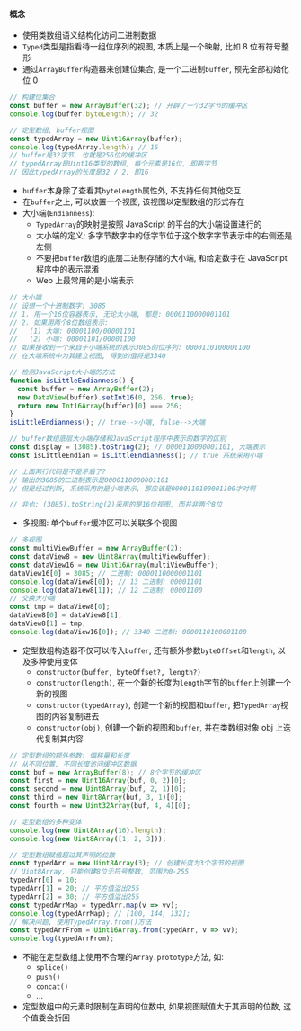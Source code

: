 

#### 概念
- 使用类数组语义结构化访问二进制数据
- `Typed`类型是指看待一组位序列的视图, 本质上是一个映射, 比如 8 位有符号整形
- 通过`ArrayBuffer`构造器来创建位集合, 是一个二进制`buffer`, 预先全部初始化位 0
```JavaScript
// 构建位集合
const buffer = new ArrayBuffer(32); // 开辟了一个32字节的缓冲区
console.log(buffer.byteLength); // 32

// 定型数组, buffer视图
const typedArray = new Uint16Array(buffer);
console.log(typedArray.length); // 16
// buffer是32字节, 也就是256位的缓冲区
// typedArray是Uint16类型的数组, 每个元素是16位, 即两字节
// 因此typedArray的长度是32 / 2, 即16
```

- `buffer`本身除了查看其`byteLength`属性外, 不支持任何其他交互
- 在`buffer`之上, 可以放置一个视图, 该视图以定型数组的形式存在
- 大小端(`Endianness`):
  - `TypedArray`的映射是按照 JavaScript 的平台的大小端设置进行的
  - 大小端的定义: 多字节数字中的低字节位于这个数字字节表示中的右侧还是左侧
  - 不要把`buffer`数组的底层二进制存储的大小端, 和给定数字在 JavaScript 程序中的表示混淆
  - Web 上最常用的是小端表示

```JavaScript
// 大小端
// 设想一个十进制数字: 3085
// 1. 用一个16位容器表示, 无论大小端, 都是: 0000110000001101
// 2. 如果用两个8位数组表示:
//   (1) 大端: 00001100/00001101
//   (2) 小端: 00001101/00001100
// 如果接收到一个来自于小端系统的表示3085的位序列: 0000110100001100
// 在大端系统中为其建立视图, 得到的值将是3340

// 检测JavaScript大小端的方法
function isLittleEndianness() {
  const buffer = new ArrayBuffer(2);
  new DataView(buffer).setInt16(0, 256, true);
  return new Int16Array(buffer)[0] === 256;
}
isLittleEndianness(); // true-->小端, false-->大端

// buffer数组底层大小端存储和JavaScript程序中表示的数字的区别
const display = (3085).toString(2); // 0000110000001101, 大端表示
const isLittleEndian = isLittleEndianness(); // true 系统采用小端

// 上面两行代码是不是矛盾了?
// 输出的3085的二进制表示是0000110000001101
// 但是经过判断, 系统采用的是小端表示, 那应该是0000110100001100才对啊

// 非也: (3085).toString(2)采用的是16位视图, 而并非两个8位
```

- 多视图: 单个`buffer`缓冲区可以关联多个视图

```JavaScript
// 多视图
const multiViewBuffer = new ArrayBuffer(2);
const dataView8 = new Uint8Array(multiViewBuffer);
const dataView16 = new Uint16Array(multiViewBuffer);
dataView16[0] = 3085; // 二进制: 0000110000001101
console.log(dataView8[0]); // 13 二进制: 00001101
console.log(dataView8[1]); // 12 二进制: 00001100
// 交换大小端
const tmp = dataView8[0];
dataView8[0] = dataView8[1];
dataView8[1] = tmp;
console.log(dataView16[0]); // 3340 二进制: 0000110100001100
```

- 定型数组构造器不仅可以传入`buffer`, 还有额外参数`byteOffset`和`length`, 以及多种使用变体
  - `constructor(buffer, byteOffset?, length?)`
  - `constructor(length)`, 在一个新的长度为`length`字节的`buffer`上创建一个新的视图
  - `constructor(typedArray)`, 创建一个新的视图和`buffer`, 把`TypedArray`视图的内容复制进去
  - `constructor(obj)`, 创建一个新的视图和`buffer`, 并在类数组对象 obj 上迭代复制其内容

```JavaScript
// 定型数组的额外参数: 偏移量和长度
// 从不同位置, 不同长度访问缓冲区数据
const buf = new ArrayBuffer(8); // 8个字节的缓冲区
const first = new Uint16Array(buf, 0, 2)[0];
const second = new Uint8Array(buf, 2, 1)[0];
const third = new Uint8Array(buf, 3, 1)[0];
const fourth = new Uint32Array(buf, 4, 4)[0];

// 定型数组的多种变体
console.log(new Uint8Array(16).length);
console.log(new Uint8Array([1, 2, 3]));

// 定型数组赋值超过其声明的位数
const typedArr = new Uint8Array(3); // 创建长度为3个字节的视图
// Uint8Array, 只能创建8位无符号整数, 范围为0-255
typedArr[0] = 10;
typedArr[1] = 20; // 平方值溢出255
typedArr[2] = 30; // 平方值溢出255
const typedArrMap = typedArr.map(v => vv);
console.log(typedArrMap); // [100, 144, 132];
// 解决问题, 使用TypedArray.from()方法
const typedArrFrom = Uint16Array.from(typedArr, v => vv);
console.log(typedArrFrom);
```

- 不能在定型数组上使用不合理的`Array.prototype`方法, 如:
  - `splice()`
  - `push()`
  - `concat()`
  - ...
- 定型数组中的元素时限制在声明的位数中, 如果视图赋值大于其声明的位数, 这个值委会折回
